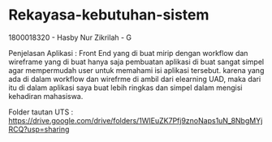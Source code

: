 # Rekayasa-kebutuhan-sistem

1800018320 - Hasby Nur Zikrilah - G

Penjelasan Aplikasi :
Front End yang di buat mirip dengan workflow dan wireframe yang di buat hanya saja pembuatan aplikasi di buat sangat simpel agar mempermudah user untuk memahami isi aplikasi tersebut. karena yang ada di dalam workflow dan wirefrme di ambil dari elearning UAD, maka dari itu di dalam aplikasi saya buat lebih ringkas dan simpel dalam mengisi kehadiran mahasiswa.


Folder tautan UTS : https://drive.google.com/drive/folders/1WIEuZK7Pfj9znoNaps1uN_8NbgMYjRCQ?usp=sharing

